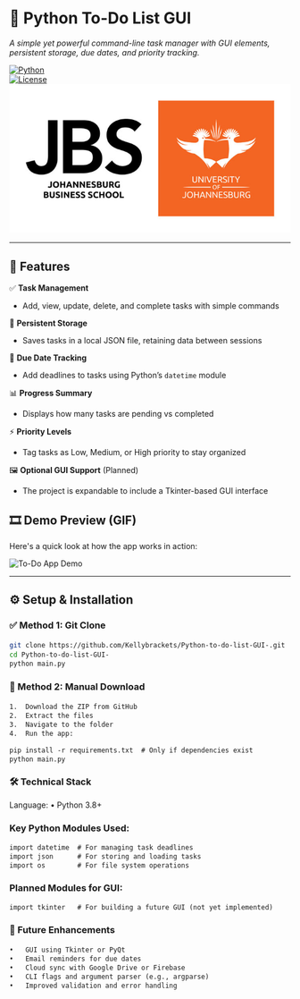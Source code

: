 # 📝 Python To-Do List GUI  
*A simple yet powerful command-line task manager with GUI elements, persistent storage, due dates, and priority tracking.*

[![Python](https://img.shields.io/badge/Python-3.8%2B-blue)](https://www.python.org/)  
[![License](https://img.shields.io/badge/License-MIT-green)](LICENSE)  
![To-Do App Demo](todo_logo.png)  

---

## 🚀 Features  

✅ **Task Management**  
- Add, view, update, delete, and complete tasks with simple commands  

💾 **Persistent Storage**  
- Saves tasks in a local JSON file, retaining data between sessions  

📅 **Due Date Tracking**  
- Add deadlines to tasks using Python’s `datetime` module  

📊 **Progress Summary**  
- Displays how many tasks are pending vs completed  

⚡ **Priority Levels**  
- Tag tasks as Low, Medium, or High priority to stay organized  

🖼️ **Optional GUI Support** (Planned)  
- The project is expandable to include a Tkinter-based GUI interface


## 🎞️ Demo Preview (GIF)  

Here's a quick look at how the app works in action:

![To-Do App Demo](thedemo.gif)

---

## ⚙️ Setup & Installation  

### ✅ Method 1: Git Clone  
```bash
git clone https://github.com/Kellybrackets/Python-to-do-list-GUI-.git
cd Python-to-do-list-GUI-
python main.py
```

### 📁 Method 2: Manual Download
	1.	Download the ZIP from GitHub
	2.	Extract the files
	3.	Navigate to the folder
	4.	Run the app:
 ```
pip install -r requirements.txt  # Only if dependencies exist
python main.py
 ```

### 🛠️ Technical Stack

Language:
	•	Python 3.8+

### Key Python Modules Used:
 ```
import datetime  # For managing task deadlines
import json      # For storing and loading tasks
import os        # For file system operations
 ```

### Planned Modules for GUI:
 ```
import tkinter   # For building a future GUI (not yet implemented)
 ```

### 📌 Future Enhancements
	•	GUI using Tkinter or PyQt
	•	Email reminders for due dates
	•	Cloud sync with Google Drive or Firebase
	•	CLI flags and argument parser (e.g., argparse)
	•	Improved validation and error handling
